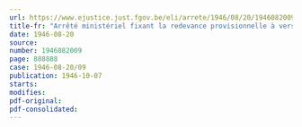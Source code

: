 ```yaml
---
url: https://www.ejustice.just.fgov.be/eli/arrete/1946/08/20/1946082009/justel
title-fr: "Arrêté ministériel fixant la redevance provisionnelle à verser au Conseil professionnel de l'Industrie du Caoutchouc en liquidation, à partir du 1er juillet 1946"
date: 1946-08-20
source:
number: 1946082009
page: 888888
case: 1946-08-20/09
publication: 1946-10-07
starts:
modifies:
pdf-original:
pdf-consolidated:
---
```


